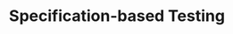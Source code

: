 ---
layout: page
title: Specification-based Testing
description: A Parallel Version of Java Pathfinder for Testing Concurrent Java Programs
img: 
importance: 4
category: research
giscus_comments: false
related_publications: CanhSeke19, CanhSofl19, CanhApsec20, CanhQrsc20, Canh1Access22
---
